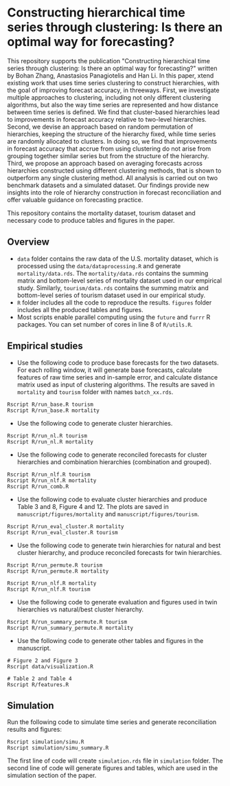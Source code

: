 # Constructing hierarchical time series through clustering: Is there an optimal way for forecasting?

This repository supports the publication "Constructing hierarchical time series through clustering: Is there an optimal way for forecasting?" written by Bohan Zhang, Anastasios Panagiotelis and Han Li. In this paper, xtend existing work that uses time series clustering to construct hierarchies, with the goal of improving forecast accuracy, in threeways. First, we investigate multiple approaches to clustering, including not only different clustering algorithms, but also the way time series are represented and how distance between time series is defined. We find that cluster-based hierarchies lead to improvements in forecast accuracy relative to two-level hierarchies. Second, we devise an approach based on random permutation of hierarchies, keeping the structure of the hierarchy fixed, while time series are randomly allocated to clusters. In doing so, we find that improvements in forecast accuracy that accrue from using clustering do not arise from grouping together similar series but from the structure of the hierarchy. Third, we propose an approach based on averaging forecasts across hierarchies constructed using different clustering methods, that is shown to outperform any single clustering method. All analysis is carried out on two benchmark datasets and a simulated dataset. Our findings provide new insights into the role of hierarchy construction in forecast reconciliation and offer valuable guidance on forecasting practice.

This repository contains the mortality dataset, tourism dataset and necessary code to produce tables and figures in the paper.





## Overview

- `data` folder contains the raw data of the U.S. mortality dataset, which is processed using the `data/dataprocessing.R` and generate `mortality/data.rds`. The `mortality/data.rds` contains the summing matrix and bottom-level series of mortality dataset used in our empirical study. Similarly, `tourism/data.rds` contains the summing matrix and bottom-level series of tourism dataset used in our empirical study.
- `R` folder includes all the code to reproduce the results.  `figures` folder includes all the produced tables and figures.
- Most scripts enable parallel computing using the `future` and `furrr` R packages. You can set number of cores in line 8 of `R/utils.R`. 

## Empirical studies

- Use the following code to produce base forecasts for the two datasets. For each rolling window, it will generate base forecasts, calculate features of raw time series and in-sample error, and calculate distance matrix used as input of clustering algorithms.  The results are saved in `mortality` and `tourism` folder with names `batch_xx.rds`.

```shell
Rscript R/run_base.R tourism
Rscript R/run_base.R mortality
```

- Use the following code to generate cluster hierarchies.

```shell
Rscript R/run_nl.R tourism
Rscript R/run_nl.R mortality
```


- Use the following code to generate reconciled forecasts for cluster hierarchies and combination hierarchies (combination and grouped).

```shell
Rscript R/run_nlf.R tourism
Rscript R/run_nlf.R mortality
Rscript R/run_comb.R
```


- Use the following code to evaluate cluster hierarchies and produce Table 3 and 8, Figure 4 and 12. The plots are saved in `manuscript/figures/mortality` and `manuscript/figures/tourism`.

```shell
Rscript R/run_eval_cluster.R mortality
Rscript R/run_eval_cluster.R tourism
```

- Use the following code to generate twin hierarchies for natural and best cluster hierarchy, and produce reconciled forecasts for twin hierarchies.

```shell
Rscript R/run_permute.R tourism
Rscript R/run_permute.R mortality

Rscript R/run_nlf.R mortality
Rscript R/run_nlf.R tourism
```

- Use the following code to generate evaluation and figures used in twin hierarchies vs natural/best cluster hierarchy.

```shell
Rscript R/run_summary_permute.R tourism
Rscript R/run_summary_permute.R mortality
```



- Use the following code to generate other tables and figures in the manuscript.

```shell
# Figure 2 and Figure 3
Rscript data/visualization.R 

# Table 2 and Table 4
Rscript R/features.R
```

## Simulation

Run the following code to simulate time series and generate reconciliation results and figures:

```shell
Rscript simulation/simu.R
Rscript simulation/simu_summary.R
```

The first line of code will create `simulation.rds` file in `simulation` folder. The second line of code will generate figures  and tables, which are used in the simulation section of the paper.



